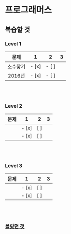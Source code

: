 # 프로그래머스

## 복습할 것

### Level 1 
|문제|1|2|3|  
|:---:|:---:|:---:|---|
|소수찾기|- [x] |- [ ]||
|2016년|- [x] |- [ ]||  

<br/><br/>

### Level 2 
|문제|1|2|3|  
|:---:|:---:|:---:|---|
||- [x] |[ ]|
||- [x] |[ ]|

<br/><br/>

### Level 3 
|문제|1|2|3|  
|:---:|:---:|:---:|---|
||- [x] |[ ]|
||- [x] |[ ]|

<br/><br/>

### <a href="https://github.com/Jiyong95/Codingtest/blob/main/md/README.md">몰랐던 것</a> 
